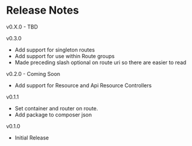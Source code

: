 # Release Notes

v0.X.0 - TBD

v0.3.0
- Add support for singleton routes
- Add support for use within Route groups
- Made preceding slash optional on route uri so there are easier to read

v0.2.0 - Coming Soon
- Add support for Resource and Api Resource Controllers

v0.1.1
- Set container and router on route. 
- Add package to composer json

v0.1.0
- Initial Release
